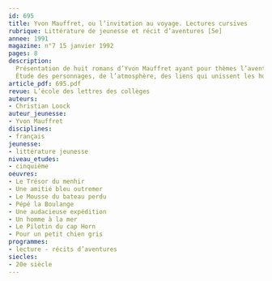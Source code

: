 ```yaml
---
id: 695
title: Yvon Mauffret, ou l’invitation au voyage. Lectures cursives 
rubrique: Littérature de jeunesse et récit d’aventures [5e]
annee: 1991
magazine: n°7 15 janvier 1992
pages: 8
description: 
  Présentation de huit romans d’Yvon Mauffret ayant pour thèmes l’aventure et la mer – « Le Trésor du menhir », « Une amitié bleu outremer », « Le Mousse du bateau perdu », « Pépé la Boulange », « Une audacieuse expédition », « Un homme à la mer », « Le Pilotin du Cap Horn », « Pour un petit chien gris »…
  Étude des personnages, de l’atmosphère, des liens qui unissent les hommes entre eux…
article_pdf: 695.pdf
revue: L’école des lettres des collèges
auteurs:
- Christian Loock
auteur_jeunesse:
- Yvon Mauffret
disciplines:
- français
jeunesse:
- littérature jeunesse
niveau_etudes:
- cinquième
oeuvres:
- Le Trésor du menhir
- Une amitié bleu outremer
- Le Mousse du bateau perdu
- Pépé la Boulange
- Une audacieuse expédition
- Un homme à la mer
- Le Pilotin du cap Horn
- Pour un petit chien gris
programmes:
- lecture - récits d’aventures
siecles:
- 20e siècle
---
```

